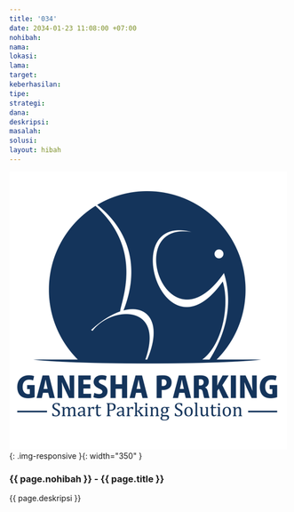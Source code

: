 ```yaml
---
title: '034'
date: 2034-01-23 11:08:00 +07:00
nohibah: 
nama: 
lokasi: 
lama: 
target: 
keberhasilan: 
tipe: 
strategi: 
dana: 
deskripsi: 
masalah: 
solusi: 
layout: hibah
---
```


![034](/static/img/hibahcms/034.png){: .img-responsive }{: width="350" }

### {{ page.nohibah }} - {{ page.title }}

{{ page.deskripsi }}
